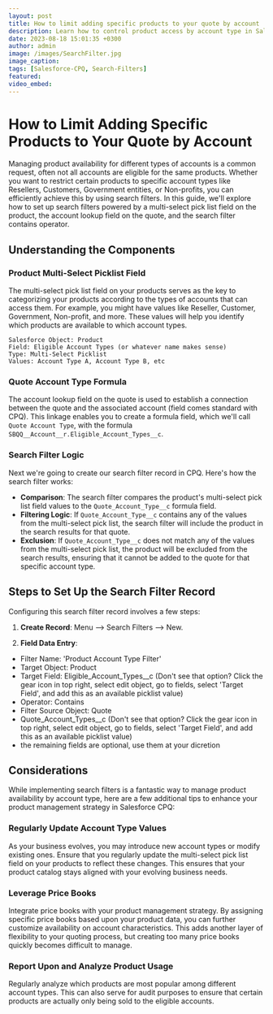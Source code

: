 ```yaml
---
layout: post
title: How to limit adding specific products to your quote by account
description: Learn how to control product access by account type in Salesforce CPQ with search filters, multi-select pick lists, and formula fields.
date: 2023-08-18 15:01:35 +0300
author: admin
image: /images/SearchFilter.jpg
image_caption: 
tags: [Salesforce-CPQ, Search-Filters]
featured:
video_embed: 
---
```

# How to Limit Adding Specific Products to Your Quote by Account

Managing product availability for different types of accounts is a common request, often not all accounts are eligible for the same products. 
Whether you want to restrict certain products to specific account types like Resellers, Customers, Government entities, or Non-profits, you can efficiently achieve this by using search filters. In this guide, we'll explore how to set up search filters powered by a multi-select pick list field on the product, the account lookup field on the quote, and the search filter contains operator.

## Understanding the Components

### Product Multi-Select Picklist Field

The multi-select pick list field on your products serves as the key to categorizing your products according to the types of accounts that can access them. For example, you might have values like Reseller, Customer, Government, Non-profit, and more. These values will help you identify which products are available to which account types.

`Salesforce Object: Product`<br>
`Field: Eligible Account Types (or whatever name makes sense)`<br>
`Type: Multi-Select Picklist`<br>
`Values: Account Type A, Account Type B, etc`<br>

### Quote Account Type Formula

The account lookup field on the quote is used to establish a connection between the quote and the associated account (field comes standard with CPQ). This linkage enables you to create a formula field, which we'll call `Quote Account Type`, with the formula `SBQQ__Account__r.Eligible_Account_Types__c`.

### Search Filter Logic

Next we're going to create our search filter record in CPQ. Here's how the search filter works:

- **Comparison**: The search filter compares the product's multi-select pick list field values to the `Quote_Account_Type__c` formula field.
- **Filtering Logic**: If `Quote_Account_Type__c` contains any of the values from the multi-select pick list, the search filter will include the product in the search results for that quote.
- **Exclusion**: If `Quote_Account_Type__c` does not match any of the values from the multi-select pick list, the product will be excluded from the search results, ensuring that it cannot be added to the quote for that specific account type.

## Steps to Set Up the Search Filter Record

Configuring this search filter record involves a few steps:

1. **Create Record**: Menu --> Search Filters --> New.

5. **Field Data Entry**:
- Filter Name: 'Product Account Type Filter'
- Target Object: Product
- Target Field: Eligible_Account_Types__c (Don't see that option? Click the gear icon in top right, select edit object, go to fields, select 'Target Field', and add this as an available picklist value)
- Operator: Contains
- Filter Source Object: Quote
- Quote_Account_Types__c (Don't see that option? Click the gear icon in top right, select edit object, go to fields, select 'Target Field', and add this as an available picklist value)
- the remaining fields are optional, use them at your dicretion

## Considerations
While implementing search filters is a fantastic way to manage product availability by account type, here are a few additional tips to enhance your product management strategy in Salesforce CPQ:

### Regularly Update Account Type Values

As your business evolves, you may introduce new account types or modify existing ones. Ensure that you regularly update the multi-select pick list field on your products to reflect these changes. This ensures that your product catalog stays aligned with your evolving business needs.

### Leverage Price Books

Integrate price books with your product management strategy. By assigning specific price books based upon your product data, you can further customize availability on account characteristics. This adds another layer of flexibility to your quoting process, but creating too many price books quickly becomes difficult to manage.

### Report Upon and Analyze Product Usage

Regularly analyze which products are most popular among different account types. This can also serve for audit purposes to ensure that certain products are actually only being sold to the eligible accounts.

